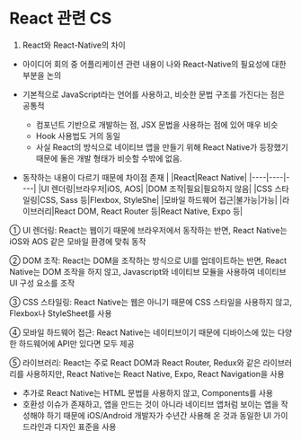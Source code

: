# React 관련 CS

1. React와 React-Native의 차이
- 아이디어 회의 중 어플리케이션 관련 내용이 나와 React-Native의 필요성에 대한 부분을 논의
- 기본적으로 JavaScript라는 언어를 사용하고, 비슷한 문법 구조를 가진다는 점은 공통적
    - 컴포넌트 기반으로 개발하는 점, JSX 문법을 사용하는 점에 있어 매우 비슷
    - Hook 사용법도 거의 동일
    - 사실 React의 방식으로 네이티브 앱을 만들기 위해 React Native가 등장했기 때문에 둘은 개발 형태가 비슷할 수밖에 없음.

- 동작하는 내용이 다르기 때문에 차이점 존재
    | |React|React Native|
    |----|----|----|
    |UI 렌더링|브라우저|iOS, AOS|
    |DOM 조작|필요|필요하지 않음|
    |CSS 스타일링|CSS, Sass 등|Flexbox, StyleShe|
    |모바일 하드웨어 접근|불가능|가능|
    |라이브러리|React DOM, React Router 등|React Native, Expo 등|

① UI 렌더링: React는 웹이기 때문에 브라우저에서 동작하는 반면, React Native는 iOS와 AOS 같은 모바일 환경에 맞춰 동작

② DOM 조작: React는 DOM을 조작하는 방식으로 UI를 업데이트하는 반면, React Native는 DOM 조작을 하지 않고, Javascript와 네이티브 모듈을 사용하여 네이티브 UI 구성 요소를 조작

③ CSS 스타일링: React Native는 웹은 아니기 때문에 CSS 스타일을 사용하지 않고, Flexbox나 StyleSheet를 사용

④ 모바일 하드웨어 접근: React Native는 네이티브이기 때문에 디바이스에 있는 다양한 하드웨어에 API만 있다면 모두 제공

⑤ 라이브러리: React는 주로 React DOM과 React Router, Redux와 같은 라이브러리를 사용하지만, React Native는 React Native, Expo, React Navigation을 사용

- 추가로 React Native는 HTML 문법을 사용하지 않고, Components를 사용
- 호환성 이슈가 존재하고, 앱을 만드는 것이 아니라 네이티브 앱처럼 보이는 앱을 작성해야 하기 때문에 iOS/Android 개발자가 수년간 사용해 온 것과 동일한 UI 가이드라인과 디자인 표준을 사용